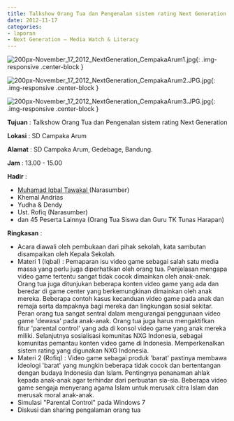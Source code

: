 ```yaml
---
title: Talkshow Orang Tua dan Pengenalan sistem rating Next Generation
date: 2012-11-17
categories:
- laporan
- Next Generation – Media Watch & Literacy
---
```



![200px-November_17_2012_NextGeneration_CempakaArum1.jpg](/uploads/200px-November_17_2012_NextGeneration_CempakaArum1.jpg){: .img-responsive .center-block }

![200px-November_17_2012_NextGeneration_CempakaArum2.JPG.jpg](/uploads/200px-November_17_2012_NextGeneration_CempakaArum2.JPG.jpg){: .img-responsive .center-block }

![200px-November_17_2012_NextGeneration_CempakaArum3.JPG.jpg](/uploads/200px-November_17_2012_NextGeneration_CempakaArum3.JPG.jpg){: .img-responsive .center-block }


**Tujuan** : Talkshow Orang Tua dan Pengenalan sistem rating Next Generation

**Lokasi** : SD Campaka Arum 

**Alamat** : SD Campaka Arum, Gedebage, Bandung. 

**Jam** : 13.00 - 15.00 

**Hadir** :
* [Muhamad Iqbal Tawakal ](http://wiki.ciptamedia.org/wiki/Muhamad_Iqbal_Tawakal) (Narasumber)
* Khemal Andrias
* Yudha & Dendy
* Ust. Rofiq (Narasumber)
* dan 45 Peserta Lainnya (Orang Tua Siswa dan Guru TK Tunas Harapan)

**Ringkasan** :
* Acara diawali oleh pembukaan dari pihak sekolah, kata sambutan disampaikan oleh Kepala Sekolah.
* Materi 1 (Iqbal) : Pemaparan isu video game sebagai salah satu media massa yang perlu juga diperhatikan oleh orang tua. Penjelasan mengapa video game tertentu sangat tidak cocok dimainkan oleh anak-anak. Orang tua juga ditunjukan beberapa konten video game yang ada dan beredar di game center yang berkemungkinan dimainkan oleh anak mereka. Beberapa contoh kasus kecanduan video game pada anak dan remaja serta dampaknya bagi mereka dan lingkungan sosial sekitar. Peran orang tua sangat sentral dalam mengurangai penggunaan video game 'dewasa' pada anak-anak. Orang tua juga harus mengaktifkan fitur 'parental control' yang ada di konsol video game yang anak mereka miliki. Selanjutnya sosialisasi komunitas NXG Indonesia, sebagai komunitas pemantau konten video game di Indonesia. Memperkenalkan sistem rating yang digunakan NXG Indonesia.
* Materi 2 (Rofiq) : Video game sebagai produk 'barat' pastinya membawa ideologi 'barat' yang mungkin beberapa tidak cocok dan bertentangan dengan budaya Indonesia dan Islam. Pentingnya penanaman ahlak kepada anak-anak agar terhindar dari perbuatan sia-sia. Beberapa video game sengaja menyerang agama Islam untuk merusak citra Islam dan merusak moral anak-anak. 
* Simulasi "Parental Control" pada Windows 7
* Diskusi dan sharing pengalaman orang tua
